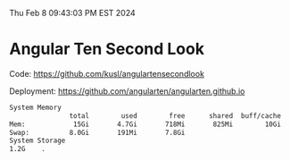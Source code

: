 Thu Feb  8 09:43:03 PM EST 2024

# Angular Ten Second Look

Code: https://github.com/kusl/angulartensecondlook

Deployment: https://github.com/angularten/angularten.github.io

```bash
System Memory
               total        used        free      shared  buff/cache   available
Mem:            15Gi       4.7Gi       718Mi       825Mi        10Gi        10Gi
Swap:          8.0Gi       191Mi       7.8Gi
System Storage
1.2G	.

